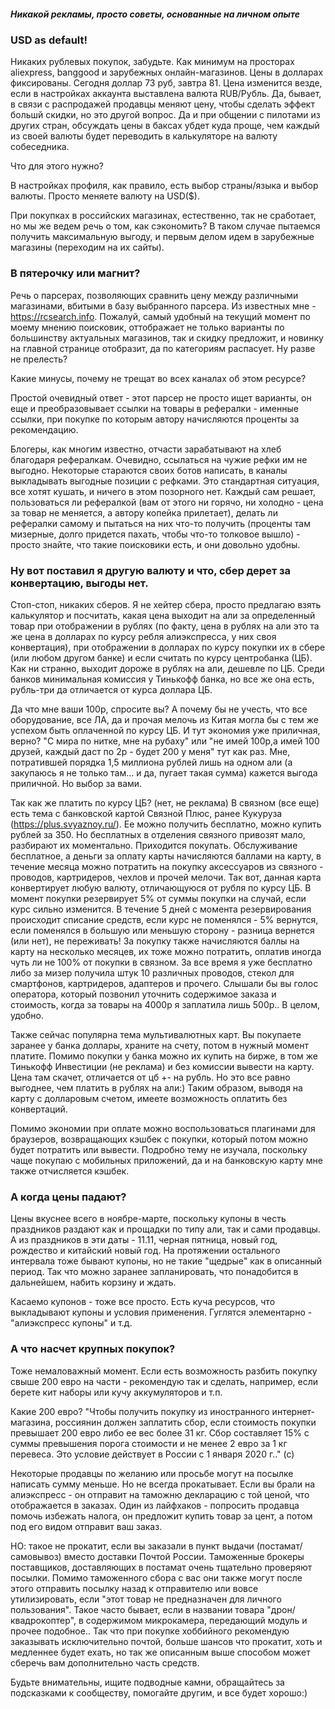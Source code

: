 ##### Никакой рекламы, просто советы, основанные на личном опыте

### USD as default!

Никаких рублевых покупок, забудьте. Как минимум на просторах aliexpress, banggood и зарубежных онлайн-магазинов.
Цены в долларах фиксированы. Сегодня доллар 73 руб, завтра 81. Цена изменится везде, если в настройках аккаунта выставлена валюта RUB/Рубль. Да, бывает, в связи с распродажей продавцы меняют цену, чтобы сделать эффект большй скидки, но это другой вопрос. Да и при общении с пилотами из других стран, обсуждать цены в баксах убдет куда проще, чем каждый из своей валюты будет переводить в калькуляторе на валюту собеседника.

Что для этого нужно?

В настройках профиля, как правило, есть выбор страны/языка и выбор валюты. Просто меняете валюту на USD($).

При покупках в российских магазинах, естественно, так не сработает, но мы же ведем речь о том, как сэкономить? В таком случае пытаемся получить максимальную выгоду, и первым делом идем в зарубежные магазины (переходим на их сайты).

###  В пятерочку или магнит?

Речь о парсерах, позволяющих сравнить цену между различными магазинами, вбитыми в базу выбранного парсера.
Из известных мне - https://rcsearch.info. Пожалуй, самый удобный на текущий момент по моему мнению поисковик, оттображает не только варианты по большинству актуальных магазинов, так и скидку предложит, и новинку на главной странице отобразит, да по категориям распасует. Ну разве не прелесть?

Какие минусы, почему не трещат во всех каналах об этом ресурсе?

Простой очевидный ответ - этот парсер не просто ищет варианты, он еще и преобразовывает ссылки на товары в рефералки - именные ссылки, при покупке по которым автору начисляются проценты за рекомендацию.

Блогеры, как многим известно, отчасти зарабатывают на хлеб благодаря рефералкам.  Очевидно, ссылаться на чужие рефки им не выгодно. Некоторые стараются своих ботов написать, в каналы выкладывать выгодные позиции с рефками. Это стандартная ситуация, все хотят кушать, и ничего в этом позорного нет. Каждый сам решает, пользоваться ли рефералкой (вам от этого ни горячо, ни холодно - цена за товар не меняется, а автору копейка прилетает), делать ли рефералки самому и пытаться на них что-то получить (проценты там мизерные, долго придется пахать, чтобы что-то толковое вышло) - просто знайте, что такие поисковики есть, и они довольно удобны.

###  Ну вот поставил я другую валюту и что, сбер дерет за конвертацию, выгоды нет.

Стоп-стоп, никаких сберов. Я не хейтер сбера, просто предлагаю взять калькулятор и посчитать, какая цена выходит на али за определенный товар при отображении в рублях (по факту, цена в рублях на али это та же цена в долларах по курсу ребля алиэкспресса, у них своя конвертация), при отображении в долларах по курсу покупки их в сбере (или любом другом банке) и если считать по курсу центробанка (ЦБ). Как ни странно, выходит дороже в рублях на али, дешевле по ЦБ. Среди банков минимальная комиссия у Тинькофф банка, но все же она есть, рубль-три да отличается от курса доллара ЦБ.

Да что мне ваши 100р, спросите вы? А почему бы не учесть, что все оборудование, все ЛА, да и прочая мелочь из Китая могла бы с тем же успехом быть оплаченной по курсу ЦБ. И тут экономия уже приличная, верно? "С мира по нитке, мне на рубаху" или "не имей 100р,а имей 100 друзей, каждый даст по 2р - будет 200 у меня" тут как раз. Мне, потратившей порядка 1,5 миллиона рублей лишь на одном али (а закупаюсь я не только там... и да, пугает такая сумма) кажется выгода приличной. Но выбор за вами.

Так как же платить по курсу ЦБ? (нет, не реклама) В связном (все еще) есть тема с банковской картой Связной Плюс, ранее Кукуруза (https://plus.svyaznoy.ru/). Ее можно получить бесплатно, можно купить рублей за 350. Но бесплатных в отделения связного привозят мало, разбирают их моментально. Приходится покупать. Обслуживание бесплатное, а деньги за оплату карты начисляются баллами на карту, в течение месяца можно потратить на покупку аксессуаров из связного - проводов, картридеров, чехлов и прочей мелочи. Так вот, данная карта конвертирует любую валюту, отличающуюся от рубля по курсу ЦБ. В момент покупки резервирует 5% от суммы покупки на случай, если курс сильно изменится. В течение 5 дней с момента резервирования происходит списание средств, если курс не поменялся - 5% вернутся, если поменялся в большую или меньшую сторону - разница вернется (или нет), не переживать! За покупку также начисляются баллы на карту на несколько месяцев, их тоже можно потратить, оплатив иногда чуть ли не 100% от покупки в связном. За все время я уже бесплатно либо за мизер получила штук 10 различных проводов, стекол для смартфонов, картридеров, адаптеров и прочего. Слышали бы вы голос оператора, который позвонил уточнить содержимое заказа и стоимость, когда за товары на 4000р я заплатила лишь 500р.. В целом, удобно.

Также сейчас популярна тема мультивалютных карт. Вы покупаете заранее у банка доллары, храните на счету, потом в нужный момент платите. Помимо покупки у банка можно их купить на бирже, в том же Тинькофф Инвестиции (не реклама) и без комиссии вывести на карту. Цена там скачет, отличается от цб +- на рубль. Но это все равно выгоднее, чем платить в рублях на али:)
Таким образом, выводя на карту с долларовым счетом, имеете возможность оплатить без конвертаций.

Помимо экономии при оплате можно воспользоваться плагинами для браузеров, возвращающих кэшбек с покупки, который потом можно будет потратить или вывести. Подробно тему не изучала, поскольку чаще покупаю с мобильных приложений, да и на банковскую карту мне также отчисляется кэшбек.

###  А когда цены падают?

Цены вкуснее всего в ноябре-марте, поскольку купоны в честь праздников раздают как и прощадки по типу али, так и сами продавцы. А из праздников в эти даты - 11.11, черная пятница, новый год, рождество и китайский новый год. На протяжении остального интервала тоже бывают купоны, но не такие "щедрые" как в описанный период. Так что можно заранее запланировать, что понадобится в дальнейшем, набить корзину и ждать.

Касаемо купонов - тоже все просто. Есть куча ресурсов, что выкладывают купоны и условия применения. Гуглятся элементарно - "алиэкспресс купоны" и т.д.

###  А что насчет крупных покупок?

Тоже немаловажный момент. Если есть возможность разбить покупку свыше 200 евро на части - рекомендую так и сделать, например, если берете кит наборы или кучу аккумуляторов и т.п. 

Какие 200 евро?
"Чтобы получить покупку из иностранного интернет-магазина, россиянин должен заплатить сбор, если стоимость покупки превышает 200 евро либо ее вес более 31 кг. Сбор составляет 15% с суммы превышения порога стоимости и не менее 2 евро за 1 кг перевеса. Это условие действует в России с 1 января 2020 г.." (с)

Некоторые продавцы по желанию или просьбе могут на посылке написать сумму меньше. Но не всегда прокатывает. Если вы брали на алиэкспресс - он отправит на таможню декларацию с той ценой, что отображается в заказах. Один из лайфхаков - попросить продавца помочь избежать налога, он предложит купить товар за цент, а потом под его видом отправит ваш заказ. 

НО: такое не прокатит, если вы заказали в пункт выдачи (постамат/самовывоз) вместо доставки Почтой России. Таможенные брокеры поставщиков, доставляющих в постамат очень тщательно проверяют посылки. Помимо таможенного сбора с вас они также могут после этого отправить посылку назад к отправителю или вовсе утилизировать, если "этот товар не предназначен для личного пользования". Такое часто бывает, если в названии товара "дрон/квадрокоптер", в содержимом микрокамера, передающий модуль и прочее подобное.. Так что при покупке хоббийного рекомендую заказывать исключительно почтой, больше шансов что прокатит, хоть и медленнее будет ехать, но так же описанным выше способом может сберечь вам дополнительно часть средств.

Будьте внимательны, ищите подводные камни, обращайтесь за подсказками к сообществу, помогайте другим, и все будет хорошо:)
